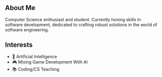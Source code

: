 ## About Me

Computer Science enthusiast and student. Currently honing skills in software development, dedicated to crafting robust solutions in the world of software engineering.

## Interests

- 🧠 Artificial Intelligence
- 🎮 Mixing Game Development With AI
- 📚 Coding/CS Teaching









##
<!---
BrycenAB/BrycenAB is a ✨ special ✨ repository because its `README.md` (this file) appears on your GitHub profile.
You can click the Preview link to take a look at your changes.
--->
